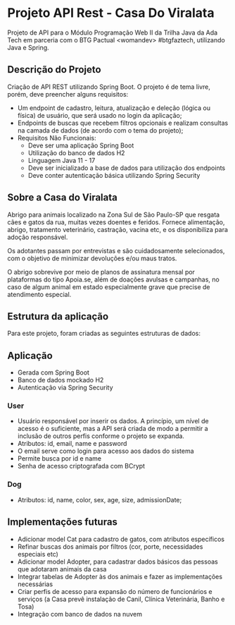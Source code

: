 # Projeto API Rest - Casa Do Viralata

Projeto de API para o Módulo Programação Web II da Trilha Java da Ada Tech em parceria com o BTG Pactual &lt;womandev> #btgfaztech, utilizando Java e Spring.

## Descrição do Projeto

Criação de API REST utilizando Spring Boot. 
O projeto é de tema livre, porém, deve preencher alguns requisitos:

- Um endpoint de cadastro, leitura, atualização e deleção (lógica ou física) de usuário, que será usado no login da aplicação;
- Endpoints de buscas que recebem filtros opcionais e realizam consultas na camada de dados (de acordo com o tema do projeto);
- Requisitos Não Funcionais:
    - Deve ser uma aplicação Spring Boot
    - Utilização do banco de dados H2
    - Linguagem Java 11 - 17
    - Deve ser inicializado a base de dados para utilização dos endpoints
    - Deve conter autenticação básica utilizando Spring Security

 ## Sobre a Casa do Viralata

Abrigo para animais localizado na Zona Sul de São Paulo-SP que resgata cães e gatos da rua, muitas vezes doentes e feridos. Fornece alimentação, abrigo, tratamento veterinário, castração, vacina etc, e os disponibiliza para adoção responsável.

Os adotantes passam por entrevistas e são cuidadosamente selecionados, com o objetivo de minimizar devoluções e/ou maus tratos.

O abrigo sobrevive por meio de planos de assinatura mensal por plataformas do tipo Apoia.se, além de doações avulsas e campanhas, no caso de algum animal em estado especialmente grave que precise de atendimento especial.

## Estrutura da aplicação

Para este projeto, foram criadas as seguintes estruturas de dados:

## Aplicação
- Gerada com Spring Boot
- Banco de dados mockado H2
- Autenticação via Spring Security

### User
- Usuário responsável por inserir os dados. A princípio, um nível de acesso é o suficiente, mas a API será criada de modo a permitir a inclusão de outros perfis conforme o projeto se expanda.
- Atributos: id, email, name e password
- O email serve como login para acesso aos dados do sistema
- Permite busca por id e name
- Senha de acesso criptografada com BCrypt

### Dog
- Atributos: id, name, color, sex, age, size, admissionDate;

## Implementações futuras
- Adicionar model Cat para cadastro de gatos, com atributos específicos
- Refinar buscas dos animais por filtros (cor, porte, necessidades especiais etc)
- Adicionar model Adopter, para cadastrar dados básicos das pessoas que adotaram animais da casa
- Integrar tabelas de Adopter às dos animais e fazer as implementações necessárias
- Criar perfis de acesso para expansão do número de funcionários e serviços (a Casa prevê instalação de Canil, Clínica Veterinária, Banho e Tosa)
- Integração com banco de dados na nuvem


